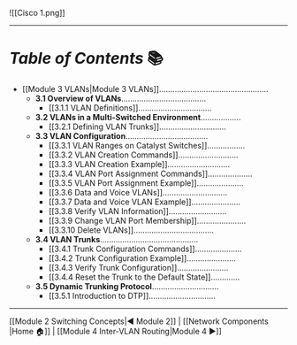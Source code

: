 ![[Cisco 1.png]]

---
# *Table of Contents* 📚

- [[Module 3 VLANs|Module 3 VLANs]].................................................
	- **3.1 Overview of VLANs**......................................
		- [[3.1.1 VLAN Definitions]].................................
	- **3.2 VLANs in a Multi-Switched Environment**..................
		- [[3.2.1 Defining VLAN Trunks]]..............................
	- **3.3 VLAN Configuration**.....................................
		- [[3.3.1 VLAN Ranges on Catalyst Switches]].................
		- [[3.3.2 VLAN Creation Commands]]...........................
		- [[3.3.3 VLAN Creation Example]]............................
		- [[3.3.4 VLAN Port Assignment Commands]]....................
		- [[3.3.5 VLAN Port Assignment Example]].....................
		- [[3.3.6 Data and Voice VLANs]].............................
		- [[3.3.7 Data and Voice VLAN Example]]......................
		- [[3.3.8 Verify VLAN Information]]..........................
		- [[3.3.9 Change VLAN Port Membership]]......................
		- [[3.3.10 Delete VLANs]]....................................
	- **3.4 VLAN Trunks**............................................
		- [[3.4.1 Trunk Configuration Commands]].....................
		- [[3.4.2 Trunk Configuration Example]]......................
		- [[3.4.3 Verify Trunk Configuration]].......................
		- [[3.4.4 Reset the Trunk to the Default State]].............
	- **3.5 Dynamic Trunking Protocol**..............................
		- [[3.5.1 Introduction to DTP]]..............................

---

[[Module 2 Switching Concepts|◀ Module 2]]         |         [[Network Components |Home 🏠]]         |         [[Module 4 Inter-VLAN Routing|Module 4 ▶]]